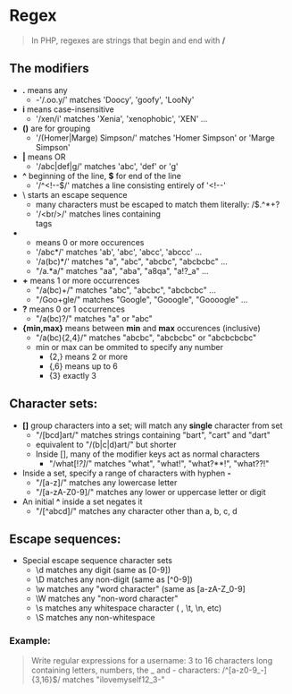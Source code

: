 # Regex
> In PHP, regexes are strings that begin and end with **/**
## The modifiers
- **.** means any
  - -'/.oo.y/' matches 'Doocy', 'goofy', 'LooNy'
- **i** means case-insensitive
  -  '/xen/i' matches 'Xenia', 'xenophobic', 'XEN' ... 
- **()** are for grouping
  - '/(Homer|Marge) Simpson/' matches 'Homer Simpson' or 'Marge Simpson'
- **|** means OR
  - '/abc|def|g/' matches 'abc', 'def' or 'g'
- **^** beginning of the line, **$** for end of the line
  - '/^<!--$/' matches a line consisting entirely of '<!--'
- \ starts an escape sequence
  - many characters must be escaped to match them literally: /\$.[]()^*+?
  - '/<br\/>/' matches lines containing <br/> tags
- * means 0 or more occurences
  - '/abc*/' matches 'ab', 'abc', 'abcc', 'abccc' ...
  - '/a(bc)*/' matches "a", "abc", "abcbc", "abcbcbc" ...
  - "/a.*a/" matches "aa", "aba", "a8qa", "a!?_a" ...
- **+** means 1 or more occurrences
  - "/a(bc)+/" matches "abc", "abcbc", "abcbcbc" ...
  - "/Goo+gle/" matches "Google", "Gooogle", "Goooogle" ...
- **?** means 0 or 1 occurrences
  - "/a(bc)?/" matches "a" or "abc"
- **{min,max}** means between **min** and **max** occurences (inclusive)
  - "/a(bc){2,4}/" matches "abcbc", "abcbcbc" or "abcbcbcbc"
  - min or max can be ommited to specify any number
    - {2,} means 2 or more
    - {,6} means up to 6
    - {3} exactly 3
## Character sets:
- **[]** group characters into a set; will match any **single** character from set
  - "/[bcd]art/" matches strings containing "bart", "cart" and "dart"
  - equivalent to "/(b|c|d)art/" but shorter
  - Inside [], many of the modifier keys act as normal characters
    - "/what[!*?]*/" matches "what", "what!", "what?**!", "what??!" 
- Inside a set, specify a range of characters with hyphen **-**
  - "/[a-z]/" matches any lowercase letter
  - "/[a-zA-Z0-9]/" matches any lower or uppercase letter or digit
- An initial **^** inside a set negates it
  - "/[^abcd]/" matches any character other than a, b, c, d


## Escape sequences:
- Special escape sequence character sets
  - \d matches any digit (same as [0-9])
  - \D matches any non-digit (same as [^0-9])
  - \w matches any "word character" (same as [a-zA-Z_0-9]
  - \W matches any "non-word character"
  - \s matches any whitespace character ( , \t, \n, etc)
  - \S matches any non-whitespace
### Example:
> Write regular expressions for a username: 3 to 16 characters long containing letters, numbers, the _ and - characters:
>  /^[a-z0-9_-]{3,16}$/ matches "ilovemyself12_3-"
